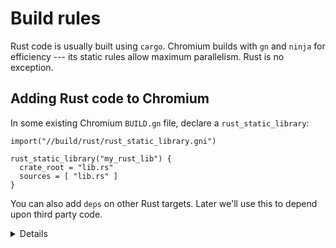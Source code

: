 # Build rules

Rust code is usually built using `cargo`. Chromium builds with `gn` and `ninja`
for efficiency --- its static rules allow maximum parallelism. Rust is no
exception.

## Adding Rust code to Chromium

In some existing Chromium `BUILD.gn` file, declare a `rust_static_library`:

```gn
import("//build/rust/rust_static_library.gni")

rust_static_library("my_rust_lib") {
  crate_root = "lib.rs"
  sources = [ "lib.rs" ]
}
```

You can also add `deps` on other Rust targets. Later we'll use this to depend
upon third party code.

<details>

You must specify _both_ the crate root, _and_ a full list of sources. The
`crate_root` is the file given to the Rust compiler representing the root file
of the compilation unit --- typically `lib.rs`. `sources` is a complete list of
all source files which `ninja` needs in order to determine when rebuilds are
necessary.

(There's no such thing as a Rust `source_set`, because in Rust, an entire crate
is a compilation unit. A `static_library` is the smallest unit.)

Students might be wondering why we need a gn template, rather than using
[gn's built-in support for Rust static libraries][0]. The answer is that this
template provides support for CXX interop, Rust features, and unit tests, some
of which we'll use later.

</details>

[0]: https://gn.googlesource.com/gn/+/main/docs/reference.md#func_static_library
